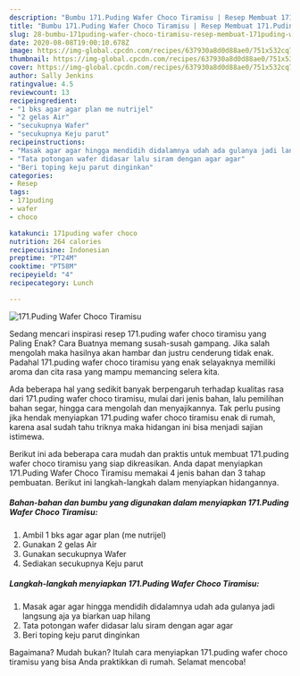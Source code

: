 ```yaml
---
description: "Bumbu 171.Puding Wafer Choco Tiramisu | Resep Membuat 171.Puding Wafer Choco Tiramisu Yang Enak Banget"
title: "Bumbu 171.Puding Wafer Choco Tiramisu | Resep Membuat 171.Puding Wafer Choco Tiramisu Yang Enak Banget"
slug: 28-bumbu-171puding-wafer-choco-tiramisu-resep-membuat-171puding-wafer-choco-tiramisu-yang-enak-banget
date: 2020-08-08T19:00:10.678Z
image: https://img-global.cpcdn.com/recipes/637930a8d0d88ae0/751x532cq70/171puding-wafer-choco-tiramisu-foto-resep-utama.jpg
thumbnail: https://img-global.cpcdn.com/recipes/637930a8d0d88ae0/751x532cq70/171puding-wafer-choco-tiramisu-foto-resep-utama.jpg
cover: https://img-global.cpcdn.com/recipes/637930a8d0d88ae0/751x532cq70/171puding-wafer-choco-tiramisu-foto-resep-utama.jpg
author: Sally Jenkins
ratingvalue: 4.5
reviewcount: 13
recipeingredient:
- "1 bks agar agar plan me nutrijel"
- "2 gelas Air"
- "secukupnya Wafer"
- "secukupnya Keju parut"
recipeinstructions:
- "Masak agar agar hingga mendidih didalamnya udah ada gulanya jadi langsung aja ya biarkan uap hilang"
- "Tata potongan wafer didasar lalu siram dengan agar agar"
- "Beri toping keju parut dinginkan"
categories:
- Resep
tags:
- 171puding
- wafer
- choco

katakunci: 171puding wafer choco 
nutrition: 264 calories
recipecuisine: Indonesian
preptime: "PT24M"
cooktime: "PT58M"
recipeyield: "4"
recipecategory: Lunch

---
```



![171.Puding Wafer Choco Tiramisu](https://img-global.cpcdn.com/recipes/637930a8d0d88ae0/751x532cq70/171puding-wafer-choco-tiramisu-foto-resep-utama.jpg)

Sedang mencari inspirasi resep 171.puding wafer choco tiramisu yang Paling Enak? Cara Buatnya memang susah-susah gampang. Jika salah mengolah maka hasilnya akan hambar dan justru cenderung tidak enak. Padahal 171.puding wafer choco tiramisu yang enak selayaknya memiliki aroma dan cita rasa yang mampu memancing selera kita.

Ada beberapa hal yang sedikit banyak berpengaruh terhadap kualitas rasa dari 171.puding wafer choco tiramisu, mulai dari jenis bahan, lalu pemilihan bahan segar, hingga cara mengolah dan menyajikannya. Tak perlu pusing jika hendak menyiapkan 171.puding wafer choco tiramisu enak di rumah, karena asal sudah tahu triknya maka hidangan ini bisa menjadi sajian istimewa.




Berikut ini ada beberapa cara mudah dan praktis untuk membuat 171.puding wafer choco tiramisu yang siap dikreasikan. Anda dapat menyiapkan 171.Puding Wafer Choco Tiramisu memakai 4 jenis bahan dan 3 tahap pembuatan. Berikut ini langkah-langkah dalam menyiapkan hidangannya.

<!--inarticleads1-->

##### Bahan-bahan dan bumbu yang digunakan dalam menyiapkan 171.Puding Wafer Choco Tiramisu:

1. Ambil 1 bks agar agar plan (me nutrijel)
1. Gunakan 2 gelas Air
1. Gunakan secukupnya Wafer
1. Sediakan secukupnya Keju parut




<!--inarticleads2-->

##### Langkah-langkah menyiapkan 171.Puding Wafer Choco Tiramisu:

1. Masak agar agar hingga mendidih didalamnya udah ada gulanya jadi langsung aja ya biarkan uap hilang
1. Tata potongan wafer didasar lalu siram dengan agar agar
1. Beri toping keju parut dinginkan




Bagaimana? Mudah bukan? Itulah cara menyiapkan 171.puding wafer choco tiramisu yang bisa Anda praktikkan di rumah. Selamat mencoba!
